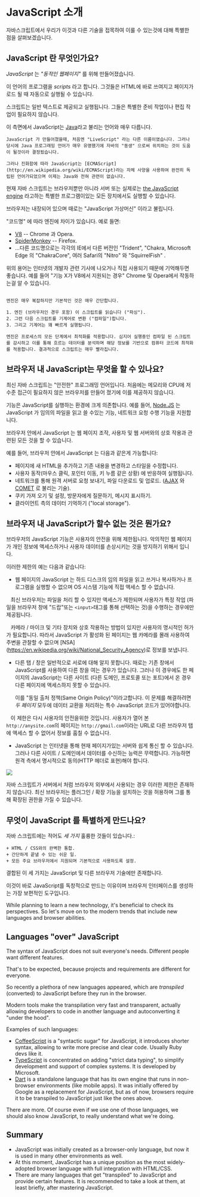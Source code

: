 # JavaScript 소개

자바스크립트에서 우리가 이것과 다른 기술을 접목하여 이룰 수 있는것에 대해 특별한 점을 살펴보겠습니다.

## JavaScript 란 무엇인가요?

*JavaScript* 는 *"동적인 웹페이지"* 를 위해 만들어졌습니다.

이 언어의 프로그램을 *scripts* 라고 합니다. 그것들은 HTML에 바로 쓰여지고 페이지가 로드 될 때 자동으로 실행될 수 있습니다.

스크립트는 일반 텍스트로 제공되고 실행됩니다. 그들은 특별한 준비 작업이나 편집 작업이 필요하지 않습니다.

이 측면에서 JavaScript는 [Java](http://en.wikipedia.org/wiki/Java)라고 불리는 언어와 매우 다릅니다.

```smart header="왜 <u>Java</u>Script 인가요?"
JavaScript 가 만들어졌을때, 처음엔 "LiveScript" 라는 다른 이름이였습니다. 그러나 당시에 Java 프로그래밍 언어가 매우 유명했기에 자바의 "동생" 으로써 위치하는 것이 도움이 될것이라 결정됬습니다.

그러나 진화함에 따라 JavaScript는 [ECMAScript] (http://en.wikipedia.org/wiki/ECMAScript)라는 자체 사양을 사용하여 완전히 독립된 언어가되었으며 이제는 Java와 전혀 관련이 없습니다.
```

현재 자바 스크립트는 브라우저뿐만 아니라 서버 또는 실제로는 [the JavaScript engine](https://en.wikipedia.org/wiki/JavaScript_engine) 라고하는 특별한 프로그램이있는 모든 장치에서도 실행할 수 있습니다.

브라우저는 내장되어 있으며 때로는 "JavaScript 가상머신" 이라고 불립니다.

"코드명" 에 따라 엔진에 차이가 있습니다. 예로 들면:

- [V8](https://en.wikipedia.org/wiki/V8_(JavaScript_engine)) -- Chrome 과 Opera.
- [SpiderMonkey](https://en.wikipedia.org/wiki/SpiderMonkey) -- Firefox.
- ...다른 코드명으로는 각각의 IE에서  다른 버전인 "Trident", "Chakra,  Microsoft Edge 의 "ChakraCore", 여러 Safari의 "Nitro" 와 "SquirrelFish" .

위의 용어는 인터넷의 개발자 관련 기사에 나오거나 직접 사용되기 때문에 기억해두면 좋습니다. 예를 들어 "기능 X가 V8에서 지원되는 경우" Chrome 및 Opera에서 작동하는걸 알 수 있습니다.

```smart header="어떻게 엔진이 작동하나요?"

엔진은 매우 복잡하지만 기본적인 것은 매우 간단합니다.

1. 엔진 (브라우저인 경우 포함) 이 스크립트를 읽습니다 ("파싱").
2. 그런 다음 스크립트를 기계어로 변환 ("컴파일")합니다.
3. 그리고 기계어는 꽤 빠르게 실행됩니다.

엔진은 프로세스의 모든 단계에서 최적화를 적용합니다. 심지어 실행중인 컴파일 된 스크립트를 감시하고 이를 통해 흐르는 데이터를 분석하며 해당 정보를 기반으로 컴퓨터 코드에 최적화를 적용합니다. 결과적으로 스크립트는 매우 빨라집니다.
```

## 브라우저 내 JavaScript는 무엇을 할 수 있나요?

최신 자바 스크립트는 "안전한" 프로그래밍 언어입니다. 처음에는 메모리와 CPU에 저수준 접근이 필요하지 않은 브라우저를 만들어 졌기에 이를 제공하지 않습니다.

기능은 JavaScript를 실행하는 환경에 크게 의존합니다. 예를 들어, [Node.JS](https://wikipedia.org/wiki/Node.js) 는 JavaScript 가 임의의 파일을 읽고 쓸 수있는 기능, 네트워크 요청 수행 기능을 지원합니다.

브라우저 안에서 JavaScript 는 웹 페이지 조작, 사용자 및 웹 서버와의 상호 작용과 관련된 모든 것을 할 수 있습니다.

예를 들어, 브라우저 안에서 JavaScript 는 다음과 같은게 가능합니다:

- 페이지에 새 HTML을 추가하고 기존 내용을 변경하고 스타일을 수정합니다.
- 사용자 동작(마우스 클릭, 포인터 이동, 키 누름 같은 상황) 에 반응하여 실행됩니다.
- 네트워크를 통해 원격 서버로 요청 보내기, 파일 다운로드 및 업로드. ([AJAX](https://en.wikipedia.org/wiki/Ajax_(programming)) 와 [COMET](https://en.wikipedia.org/wiki/Comet_(programming)) 로 불리는 기술).
- 쿠키 가져 오기 및 설정, 방문자에게 질문하기, 메시지 표시하기.
- 클라이언트 측의 데이터 기억하기 ("local storage").

## 브라우저 내 JavaScript가 할수 없는 것은 뭔가요?

브라우저의 JavaScript 기능은 사용자의 안전을 위해 제한됩니다. 악의적인 웹 페이지가 개인 정보에 액세스하거나 사용자 데이터를 손상시키는 것을 방지하기 위해서 입니다.

이러한 제한의 예는 다음과 같습니다:

- 웹 페이지의 JavaScript 는 하드 디스크의 임의 파일을 읽고 쓰거나 복사하거나 프로그램을 실행할 수 없으며 OS 시스템 기능에 직접 액세스 할 수 없습니다.

    최신 브라우저는 파일을 처리 할 수 있지만 액세스가 제한되며 사용자가 특정 작업 (파일을 브라우저 창에 "드랍"또는 `<input>`태그를 통해 선택하는 것)을 수행하는 경우에만 제공됩니다.

    카메라 / 마이크 및 기타 장치와 상호 작용하는 방법이 있지만 사용자의 명시적인 허가가 필요합니다. 따라서 JavaScript 가 활성화 된 페이지는 웹 카메라를 몰래 사용하여 주변을 관찰할 수 없으며 [NSA] (https://en.wikipedia.org/wiki/National_Security_Agency)로 정보를 보냅니다.
- 다른 탭 / 창은 일반적으로 서로에 대해 알지 못합니다. 때로는 기존 창에서 JavaScript를 사용하여 다른 창을 여는 경우가 있습니다. 그러나 이 경우에도 한 페이지의 JavaScript는 다른 사이트 (다른 도메인, 프로토콜 또는 포트)에서 온 경우 다른 페이지에 액세스하지 못할 수 있습니다.

    이를 "동일 출처 정책(Same Origin Policy)"이라고합니다. 이 문제를 해결하려면 *두 페이지* 모두에 데이터 교환을 처리하는 특수 JavaScript 코드가 있어야합니다.

    이 제한은 다시 사용자의 안전을위한 것입니다. 사용자가 열어 본 `http://anysite.com`의 페이지는 `http://gmail.com`이라는 URL로 다른 브라우저 탭에 액세스 할 수 없어서 정보를 훔칠 수 없습니다.
- JavaScript 는 인터넷을 통해 현재 페이지가있는 서버와 쉽게 통신 할 수 있습니다. 그러나 다른 사이트 / 도메인에서 데이터를 수신하는 능력은 무력합니다. 가능하면 원격 측에서 명시적으로 동의(HTTP 헤더로 표현)해야 합니다.

![](limitations.png)

자바 스크립트가 서버에서 처럼 브라우저 외부에서 사용되는 경우 이러한 제한은 존재하지 않습니다. 최신 브라우저는 플러그인 / 확장 기능을 설치하는 것을 허용하며 그를 통해 확장된 권한을 가질 수 있습니다.

## 무엇이 JavaScript 를 특별하게 만드나요?

자바 스크립트에는 적어도 *세 가지* 훌륭한 것들이 있습니다.:

```compare
+ HTML / CSS와의 완벽한 통합.
+ 간단하게 끝낼 수 있는 쉬운 일.
+ 모든 주요 브라우저에서 지원되며 기본적으로 사용하도록 설정.
```

결합된 이 세 가지는 JavaScript 및 다른 브라우저 기술에만 존재합니다.

이것이 바로 JavaScript를 독창적으로 만드는 이유이며 브라우저 인터페이스를 생성하는 가장 보편적인 도구입니다.

While planning to learn a new technology, it's beneficial to check its perspectives. So let's move on to the modern trends that include new languages and browser abilities.


## Languages "over" JavaScript

The syntax of JavaScript does not suit everyone's needs. Different people want different features.

That's to be expected, because projects and requirements are different for everyone.

So recently a plethora of new languages appeared, which are *transpiled* (converted) to JavaScript before they run in the browser.

Modern tools make the transpilation very fast and transparent, actually allowing developers to code in another language and autoconverting it "under the hood".

Examples of such languages:

- [CoffeeScript](http://coffeescript.org/) is a "syntactic sugar" for JavaScript, it introduces shorter syntax, allowing to write more precise and clear code. Usually Ruby devs like it.
- [TypeScript](http://www.typescriptlang.org/) is concentrated on adding "strict data typing", to simplify development and support of complex systems. It is developed by Microsoft.
- [Dart](https://www.dartlang.org/) is a standalone language that has its own engine that runs in non-browser environments (like mobile apps). It was initially offered by Google as a replacement for JavaScript, but as of now, browsers require it to be transpiled to JavaScript just like the ones above.

There are more. Of course even if we use one of those languages, we should also know JavaScript, to really understand what we're doing.

## Summary

- JavaScript was initially created as a browser-only language, but now it is used in many other environments as well.
- At this moment, JavaScript has a unique position as the most widely-adopted browser language with full integration with HTML/CSS.
- There are many languages that get "transpiled" to JavaScript and provide certain features. It is recommended to take a look at them, at least briefly, after mastering JavaScript.
